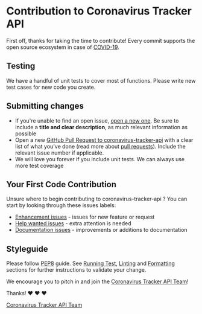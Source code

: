 # Contribution to Coronavirus Tracker API

First off, thanks for taking the time to contribute!
Every commit supports the open source ecosystem in case of [COVID-19](https://en.wikipedia.org/wiki/2019%E2%80%9320_coronavirus_pandemic).

## Testing

We have a handful of unit tests to cover most of functions.
Please write new test cases for new code you create.

## Submitting changes

* If you're unable to find an open issue, [open a new one](https://github.com/ExpDev07/coronavirus-tracker-api/issues/new). Be sure to include a **title and clear description**, as much relevant information as possible
* Open  a new [GitHub Pull Request to coronavirus-tracker-api](https://github.com/ExpDev07/coronavirus-tracker-api/pulls) with a clear list of what you've done (read more about [pull requests](http://help.github.com/pull-requests/)). Include the relevant issue number if applicable.
* We will love you forever if you include unit tests. We can always use more test coverage

## Your First Code Contribution

Unsure where to begin contributing to coronavirus-tracker-api ? You can start by looking through these issues labels:

* [Enhancement issues](https://github.com/ExpDev07/coronavirus-tracker-api/labels/enhancement) - issues for new feature or request
* [Help wanted issues](https://github.com/ExpDev07/coronavirus-tracker-api/labels/help%20wanted) -  extra attention is needed
* [Documentation issues](https://github.com/ExpDev07/coronavirus-tracker-api/labels/documentation) - improvements or additions to documentation

## Styleguide

Please follow [PEP8](https://www.python.org/dev/peps/pep-0008/) guide.
See [Running Test](./README.md#running-tests), [Linting](./README.md#linting) and [Formatting](./README.md#formatting) sections for further instructions to validate your change.


We encourage you to pitch in and join the [Coronavirus Tracker API Team](https://github.com/ExpDev07/coronavirus-tracker-api#contributors-)!

Thanks! :heart: :heart: :heart:

[Coronavirus Tracker API Team](https://github.com/ExpDev07/coronavirus-tracker-api#contributors-)
